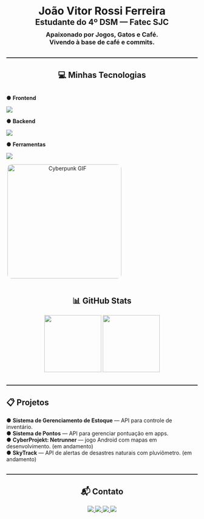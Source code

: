 <!-- Cabeçalho -->
<div align="center">
  <h1 style="margin:0; border:none;">João Vitor Rossi Ferreira</h1>
  <h2 style="margin:0; border:none;">Estudante do 4º DSM — Fatec SJC</h2>
  <h3 style="margin-top:10px; border:none;">
    Apaixonado por Jogos, Gatos e Café. <br>
    Vivendo à base de café e commits.
  </h3>
</div>

<hr style="border:none; border-top:1px solid #333; margin:30px 0;">

<!-- Stack Tecnológico -->
<h2 align="center">💻 Minhas Tecnologias</h2>

<div
  align="center"
  style="
    max-width: 900px;
    margin: auto;
    display: flex;
    justify-content: space-between;
    align-items: center;
    flex-wrap: wrap;
  "
>
  <!-- Coluna de texto à esquerda -->
  <div style="text-align: left; width: 55%; min-width: 250px;">
    <p>● <strong>Frontend</strong></p>
    <img src="https://skillicons.dev/icons?i=html,css,tailwind,react,js,ts" />
    <p>● <strong>Backend</strong></p>
    <img src="https://skillicons.dev/icons?i=py,java,nodejs,mysql,mongodb,prisma,swagger" />
    <p>● <strong>Ferramentas</strong></p>
    <img src="https://skillicons.dev/icons?i=git,androidstudio,vscode,docker" />
  </div>

  <!-- Imagem à direita -->
  <img
    src="https://media3.giphy.com/media/v1.Y2lkPTc5MGI3NjExMG9hYXBuaXFlNHltcTlza3hmdnEzOXc3bzV6NjRjMnRuN21idjNpZSZlcD12MV9pbnRlcm5hbF9naWZfYnlfaWQmY3Q9Zw/PxcAsJ4ktyFGWkUAem/giphy.gif"
    alt="Cyberpunk GIF"
    min-width="300px"
    max-width="300px"
    width="300px"
    align="right"
    style="border-radius:10px;"
  />
</div>

<!-- GitHub Stats -->
<div align="center">
  <h2>📊 GitHub Stats</h2>
  <img height="150em" src="https://github-readme-stats.vercel.app/api?username=joaorossiferreira&show_icons=true&theme=neon&include_all_commits=true&count_private=true&border_radius=10" />
  <img height="150em" src="https://github-readme-stats.vercel.app/api/top-langs/?username=joaorossiferreira&layout=compact&theme=neon&hide_border=false&include_all_commits=true&count_private=true&border_radius=5" />
</div>

<hr style="border:none; border-top:1px solid #333; margin:30px 0;">

<!-- Projetos -->
<div align="left" style="max-width:900px; margin:auto;">
  <h2>📋 Projetos</h2>
  <ul style="list-style:none; padding-left:0;">
    <li>● <strong>Sistema de Gerenciamento de Estoque</strong> — API para controle de inventário.</li>
    <li>● <strong>Sistema de Pontos</strong> — API para gerenciar pontuação em apps.</li>
    <li>● <strong>CyberProjekt: Netrunner</strong> — jogo Android com mapas em desenvolvimento. (em andamento)</li>
    <li>● <strong>SkyTrack</strong> — API de alertas de desastres naturais com pluviômetro. (em andamento)</li>
  </ul>
</div>

<hr style="border:none; border-top:1px solid #333; margin:30px 0;">

<!-- Contato -->
<div align="center">
  <h2>📬 Contato</h2>
  <a href="https://www.linkedin.com/in/jo%C3%A3o-rossi-7311a0301" target="_blank">
    <img src="https://img.shields.io/badge/-LinkedIn-%230077B5?style=for-the-badge&logo=linkedin&logoColor=white" />
  </a>
  <a href="https://www.instagram.com/rossilindo" target="_blank">
    <img src="https://img.shields.io/badge/-Instagram-%23E4405F?style=for-the-badge&logo=instagram&logoColor=white" />
  </a>
  <a href="https://x.com/rossiolindo" target="_blank">
    <img src="https://img.shields.io/badge/-X-%23000000?style=for-the-badge&logo=x&logoColor=white" />
  </a>
  <a href="mailto:joaovitorvenou@gmail.com">
    <img src="https://img.shields.io/badge/-Gmail-%23333?style=for-the-badge&logo=gmail&logoColor=white" />
  </a>
</div>
